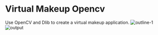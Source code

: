 # Virtual Makeup Opencv

Use OpenCV and Dlib to create a virtual makeup application.
![outline-1](https://user-images.githubusercontent.com/11401316/133987773-2ef13e47-ab0a-4ce1-895e-77c69a52d9cb.jpg)
![output](https://user-images.githubusercontent.com/11401316/133987136-413c09ae-fc5e-4880-87e6-fd0ca5960b89.jpg)


